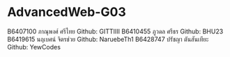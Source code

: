 # AdvancedWeb-G03

B6407100 ภาณุพงศ์ ศรีไทย Github: GITTIIII
B6410455 ภูวดล ศรีธร Github: BHU23
B6419615 นฤเบศน์ จิตรช่วย Github: NaruebeTh1
B6428747 ปรัชญา ตันสันเทียะ Github: YewCodes
